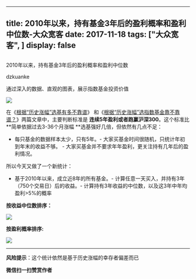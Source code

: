 
---
title:   2010年以来，持有基金3年后的盈利概率和盈利中位数-大众宽客
date: 2017-11-18
tags: ["大众宽客", ]
display: false
---


## 



2010年以来，持有基金3年后的盈利概率和盈利中位数




dzkuanke




通过深入的数据、直观的图表，展示指数基金投资价值


<img data-s="300,640" data-type="jpeg" src="https://mmbiz.qpic.cn/mmbiz_jpg/PKw3FQPmhIjvGuQWRA7so8wM5wdUPmTle0FfaYlVTB3ZYYvDeTNPoUnajly8uzHiatic26usOic5sPxPuI0m4xj0A/0?wx_fmt=jpeg" data-copyright="0" style="" class="" data-ratio="0.5616666666666666" data-w="1200"/>

在《[根据“历史涨幅”选基有多不靠谱](http://mp.weixin.qq.com/s?__biz=MzAwMTc1MDcwNw==&amp;mid=2648272595&amp;idx=1&amp;sn=24c7f37f59344a3fe6e652e189b12357&amp;chksm=82f92d0fb58ea4194916a885316cd3a2e322eadac51314e87440a72c2de74d6a648786dd23cb&amp;scene=21#wechat_redirect)》&nbsp;和《[根据“历史涨幅”选指数基金靠不靠谱？](http://mp.weixin.qq.com/s?__biz=MzAwMTc1MDcwNw==&amp;mid=2648272603&amp;idx=1&amp;sn=7b66e54f53ccaf0fe1a5a9da27014c70&amp;chksm=82f92d07b58ea41156a722cdfc9555093f52ffb14d5f632df1aab0f843d51bae14c71c95ada8&amp;scene=21#wechat_redirect)》两篇文章中，主要判断标准是&nbsp;**连续5年盈利或者跑赢沪深300**。这个标准比 **简单依据过去3-36个月涨幅&nbsp;**选基强好几倍，但依然有几点不足：
- 每只基金的数据样本太少，只有5年。- 大家买基金时间很随机，只统计年初到年末的收益不够。&nbsp;- 大家买基金并不要求年年盈利，更关注持有几年后的盈利情况。


所以今天又做了一个新统计：
- 基于2010年以来，成立近8年的所有基金。- 计算任意一天买入，并持有3年（750个交易日）后的收益。- 计算持有3年收益的中位数，以及这3年中年均盈利&gt;5%的概率


**按收益中位数排序：**

<img data-s="300,640" data-type="png" src="https://mmbiz.qpic.cn/mmbiz_png/PKw3FQPmhIjvGuQWRA7so8wM5wdUPmTlmAkBv3JSGg2KYbxtqqQVlAF4v5QW54jnRxThndQAVCkM5o0S22McpA/0?wx_fmt=png" data-copyright="0" class="" data-ratio="0.9836867862969005" data-w="1226"/>



**按盈利概率排序:**

<img data-s="300,640" data-type="png" src="https://mmbiz.qpic.cn/mmbiz_png/PKw3FQPmhIjvGuQWRA7so8wM5wdUPmTlbQRGPKDMmEKM0r1J6uIEXzvjcqErgPELFqSib3mOkYFlh4dxF7P9R7g/0?wx_fmt=png" data-copyright="0" style="" class="" data-ratio="0.9819672131147541" data-w="1220"/>

****

**风险提示**：这个统计依然是基于历史涨幅的幸存者偏差而已




**微信扫一扫赞赏作者**















